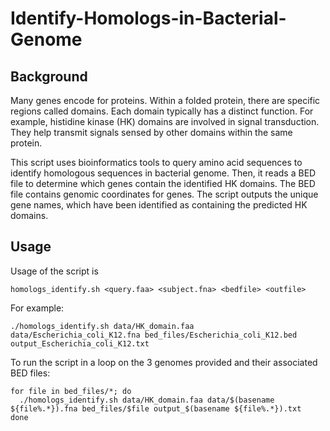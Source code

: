 # Identify-Homologs-in-Bacterial-Genome
## Background
Many genes encode for proteins. Within a folded protein, there are specific regions called domains. Each domain typically has a distinct function. For example, histidine kinase (HK) domains are involved in signal transduction. They help transmit signals sensed by other domains within the same protein.

This script uses bioinformatics tools to query amino acid sequences to identify homologous sequences in bacterial genome. Then, it reads a BED file to determine which genes contain the identified HK domains. The BED file contains genomic coordinates for genes. The script outputs the unique gene names, which have been identified as containing the predicted HK domains.

## Usage
Usage of the script is 

```homologs_identify.sh <query.faa> <subject.fna> <bedfile> <outfile>```

For example:

```
./homologs_identify.sh data/HK_domain.faa data/Escherichia_coli_K12.fna bed_files/Escherichia_coli_K12.bed output_Escherichia_coli_K12.txt
```

To run the script in a loop on the 3 genomes provided and their associated BED files:

```
for file in bed_files/*; do
  ./homologs_identify.sh data/HK_domain.faa data/$(basename ${file%.*}).fna bed_files/$file output_$(basename ${file%.*}).txt
done
```
